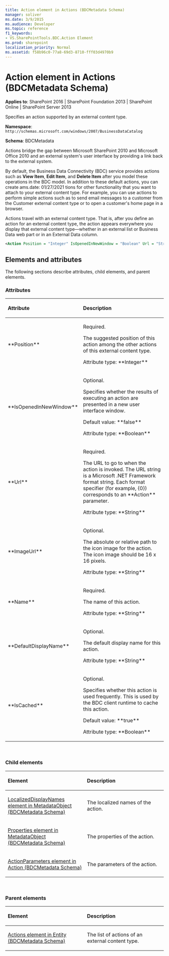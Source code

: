 ```yaml
---
title: Action element in Actions (BDCMetadata Schema)
manager: soliver
ms.date: 3/9/2015
ms.audience: Developer
ms.topic: reference
f1_keywords:
- VS.SharePointTools.BDC.Action Element
ms.prod: sharepoint
localization_priority: Normal
ms.assetid: f58b96c0-77a8-69d3-8710-fff03d4970b9
---
```


# Action element in Actions (BDCMetadata Schema)

**Applies to**: SharePoint 2016 | SharePoint Foundation 2013 | SharePoint Online | SharePoint Server 2013

Specifies an action supported by an external content type.

**Namespace**: `http://schemas.microsoft.com/windows/2007/BusinessDataCatalog`

**Schema**: BDCMetadata

Actions bridge the gap between Microsoft SharePoint 2010 and Microsoft Office 2010 and an external system's user interface by providing a link back to the external system.

By default, the Business Data Connectivity (BDC) service provides actions such as **View Item**, **Edit Item**, and **Delete Item** after you model these operations in the BDC model. In addition to these default actions, you can create ams.date: 01/27/2021
tions for other functionality that you want to attach to your external content type. For example, you can use actions to perform simple actions such as to send email messages to a customer from the Customer external content type or to open a customer's home page in a browser.

Actions travel with an external content type. That is, after you define an action for an external content type, the action appears everywhere you display that external content type—whether in an external list or Business Data web part or in an External Data column.

```XML
<Action Position = "Integer" IsOpenedInNewWindow = "Boolean" Url = "String" ImageUrl = "String" Name = "String" DefaultDisplayName = "String" IsCached = "Boolean"></Action>
```

## Elements and attributes

The following sections describe attributes, child elements, and parent elements.

### Attributes

<table>
<colgroup>
<col width="20%" />
<col width="80%" />
</colgroup>
<thead>
<tr class="header">
<th align="left"><p>Attribute</p></th>
<th align="left"><p>Description</p></th>
</tr>
</thead>
<tbody>
<tr class="odd">
<td align="left"><p>**Position**</p></td>
<td align="left"><p>Required.</p>
<p>The suggested position of this action among the other actions of this external content type.</p>
<p>Attribute type: **Integer**</p></td>
</tr>
<tr class="even">
<td align="left"><p>**IsOpenedInNewWindow**</p></td>
<td align="left"><p>Optional.</p>
<p>Specifies whether the results of executing an action are presented in a new user interface window.</p>
<p>Default value: **false**</p>
<p>Attribute type: **Boolean**</p></td>
</tr>
<tr class="odd">
<td align="left"><p>**Url**</p></td>
<td align="left"><p>Required.</p>
<p>The URL to go to when the action is invoked. The URL string is a Microsoft .NET Framework format string. Each format specifier (for example, {0}) corresponds to an **Action** parameter.</p>
<p>Attribute type: **String**</p></td>
</tr>
<tr class="even">
<td align="left"><p>**ImageUrl**</p></td>
<td align="left"><p>Optional.</p>
<p>The absolute or relative path to the icon image for the action. The icon image should be 16 x 16 pixels.</p>
<p>Attribute type: **String**</p></td>
</tr>
<tr class="odd">
<td align="left"><p>**Name**</p></td>
<td align="left"><p>Required.</p>
<p>The name of this action.</p>
<p>Attribute type: **String**</p></td>
</tr>
<tr class="even">
<td align="left"><p>**DefaultDisplayName**</p></td>
<td align="left"><p>Optional.</p>
<p>The default display name for this action.</p>
<p>Attribute type: **String**</p></td>
</tr>
<tr class="odd">
<td align="left"><p>**IsCached**</p></td>
<td align="left"><p>Optional.</p>
<p>Specifies whether this action is used frequently. This is used by the BDC client runtime to cache this action.</p>
<p>Default value: **true**</p>
<p>Attribute type: **Boolean**</p></td>
</tr>
</tbody>
</table>

<br/>

### Child elements

<table>
<colgroup>
<col width="50%" />
<col width="50%" />
</colgroup>
<thead>
<tr class="header">
<th align="left"><p>Element</p></th>
<th align="left"><p>Description</p></th>
</tr>
</thead>
<tbody>
<tr class="odd">
<td align="left"><p><span sdata="link"><a href="localizeddisplaynames-element-in-metadataobject-bdcmetadata-schema.md">LocalizedDisplayNames element in MetadataObject (BDCMetadata Schema)</a></span></p></td>
<td align="left"><p>The localized names of the action.</p></td>
</tr>
<tr class="even">
<td align="left"><p><span sdata="link"><a href="properties-element-in-metadataobject-bdcmetadata-schema.md">Properties element in MetadataObject (BDCMetadata Schema)</a></span></p></td>
<td align="left"><p>The properties of the action.</p></td>
</tr>
<tr class="odd">
<td align="left"><p><span sdata="link"><a href="actionparameters-element-in-action-bdcmetadata-schema.md">ActionParameters element in Action (BDCMetadata Schema)</a></span></p></td>
<td align="left"><p>The parameters of the action.</p></td>
</tr>
</tbody>
</table>

<br/>

### Parent elements

<table>
<colgroup>
<col width="50%" />
<col width="50%" />
</colgroup>
<thead>
<tr class="header">
<th align="left"><p>Element</p></th>
<th align="left"><p>Description</p></th>
</tr>
</thead>
<tbody>
<tr class="odd">
<td align="left"><p><span sdata="link"><a href="actions-element-in-entity-bdcmetadata-schema.md">Actions element in Entity (BDCMetadata Schema)</a></span></p></td>
<td align="left"><p>The list of actions of an external content type.</p></td>
</tr>
</tbody>
</table>








